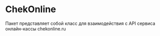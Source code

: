 # ChekOnline
Пакет представляет собой класс для взаимодействия с API сервиса онлайн-кассы chekonline.ru
